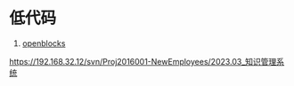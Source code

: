 # 低代码

1. [openblocks](https://github.com/openblocks-dev/openblocks)

https://192.168.32.12/svn/Proj2016001-NewEmployees/2023.03_知识管理系统

